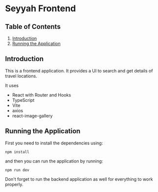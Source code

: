 # Seyyah Frontend

## Table of Contents

1. [Introduction](#introduction)
2. [Running the Application](#running-the-application)

## Introduction

This is a frontend application. It provides a UI to search and get details of travel locations.

It uses

* React with Router and Hooks
* TypeScript
* Vite
* axios
* react-image-gallery

## Running the Application

First you need to install the dependencies using:
```shell
npm install
```
and then you can run the application by running:
```shell
npm run dev
```
Don't forget to run the backend application as well for everything to work properly.